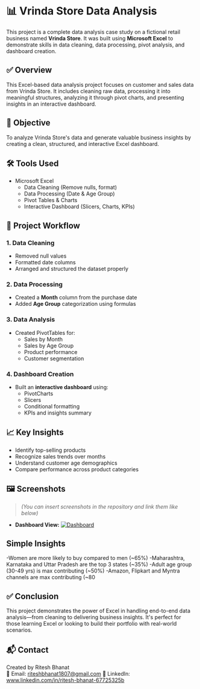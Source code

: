 # 📊 Vrinda Store Data Analysis

This project is a complete data analysis case study on a fictional retail business named **Vrinda Store**. It was built using **Microsoft Excel** to demonstrate skills in data cleaning, data processing, pivot analysis, and dashboard creation.



## ✅ Overview

This Excel-based data analysis project focuses on customer and sales data from Vrinda Store. It includes cleaning raw data, processing it into meaningful structures, analyzing it through pivot charts, and presenting insights in an interactive dashboard.


## 🎯 Objective

To analyze Vrinda Store's data and generate valuable business insights by creating a clean, structured, and interactive Excel dashboard.



## 🛠 Tools Used

- Microsoft Excel
  - Data Cleaning (Remove nulls, format)
  - Data Processing (Date & Age Group)
  - Pivot Tables & Charts
  - Interactive Dashboard (Slicers, Charts, KPIs)



## 🔄 Project Workflow

### 1. Data Cleaning
- Removed null values
- Formatted date columns
- Arranged and structured the dataset properly

### 2. Data Processing
- Created a **Month** column from the purchase date
- Added **Age Group** categorization using formulas

### 3. Data Analysis
- Created PivotTables for:
  - Sales by Month
  - Sales by Age Group
  - Product performance
  - Customer segmentation

### 4. Dashboard Creation
- Built an **interactive dashboard** using:
  - PivotCharts
  - Slicers
  - Conditional formatting
  - KPIs and insights summary



## 📈 Key Insights

- Identify top-selling products
- Recognize sales trends over months
- Understand customer age demographics
- Compare performance across product categories


## 🖼 Screenshots

> *(You can insert screenshots in the repository and link them like below)*

- **Dashboard View:**
[![Dashboard](./screenshots/dashboard.png)](https://github.com/Riteeshhh18/Store-Data-Analysis-Using-Excel/blob/1164456f6be4acb07c9b842560d3f8eea285ecfc/Screenshot%202025-06-10%20134210.png)



## Simple  Insights

-Women are more likely to buy compared to men (~65%) 
-Maharashtra, Karnataka and Uttar Pradesh are the top 3 states (~35%) 
-Adult age group (30-49 yrs) is max contributing (~50%) 
-Amazon, Flipkart and Myntra channels are max contributing (~80



## ✅ Conclusion

This project demonstrates the power of Excel in handling end-to-end data analysis—from cleaning to delivering business insights. It's perfect for those learning Excel or looking to build their portfolio with real-world scenarios.

 

## 📬 Contact

Created by Ritesh Bhanat  
📧 Email: riteshbhanat1807@gmail.com
🔗 LinkedIn: www.linkedin.com/in/ritesh-bhanat-67725325b 




